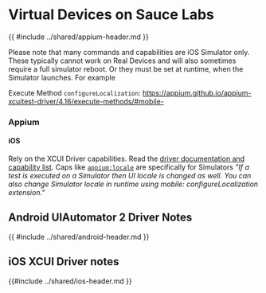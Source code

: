 # Virtual Devices on Sauce Labs
{{ #include ../shared/appium-header.md }}

Please note that many commands and capabilities are iOS Simulator only. These typically cannot work on Real Devices and will also sometimes require a full simulator reboot. Or they must be set at runtime, when the Simulator launches.  For example

Execute Method `configureLocalization`: <https://appium.github.io/appium-xcuitest-driver/4.16/execute-methods/#mobile->



### Appium
#### iOS
Rely on the XCUI Driver capabilities. Read the [driver documentation and capability list](#ios-xcui-driver-notes).
Caps like [`appium:locale`](https://appium.github.io/appium-xcuitest-driver/4.16/capabilities/) are specifically for Simulators _"If a test is executed on a Simulator then UI locale is changed as well. You can also change Simulator locale in runtime using mobile: configureLocalization extension."_  


## Android UIAutomator 2 Driver Notes
{{ #include ../shared/android-header.md }}


## iOS XCUI Driver notes
{{#include ../shared/ios-header.md }}
